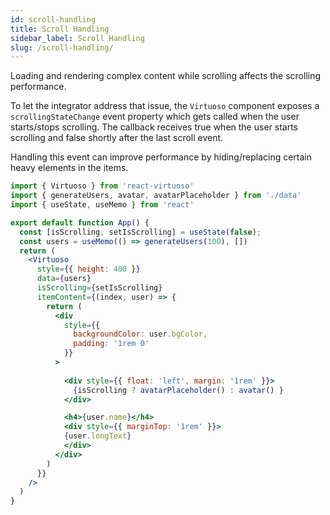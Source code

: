 ```yaml
---
id: scroll-handling
title: Scroll Handling
sidebar_label: Scroll Handling
slug: /scroll-handling/
---
```


Loading and rendering complex content while scrolling affects the scrolling performance.

To let the integrator address that issue, the `Virtuoso` component exposes a `scrollingStateChange` event property which gets called when the user starts/stops scrolling.
The callback receives true when the user starts scrolling and false shortly after the last scroll event.

Handling this event can improve performance by hiding/replacing certain heavy elements in the items.


```jsx live include-data
import { Virtuoso } from 'react-virtuoso'
import { generateUsers, avatar, avatarPlaceholder } from './data'
import { useState, useMemo } from 'react'

export default function App() {
  const [isScrolling, setIsScrolling] = useState(false);
  const users = useMemo(() => generateUsers(100), [])
  return (
    <Virtuoso
      style={{ height: 400 }}
      data={users}
      isScrolling={setIsScrolling}
      itemContent={(index, user) => {
        return (
          <div
            style={{
              backgroundColor: user.bgColor,
              padding: '1rem 0'
            }}
          >
            
            <div style={{ float: 'left', margin: '1rem' }}>
              {isScrolling ? avatarPlaceholder() : avatar() }
            </div>

            <h4>{user.name}</h4>
            <div style={{ marginTop: '1rem' }}>
            {user.longText}
            </div>
          </div>
        )
      }}
    />
  )
}
```
